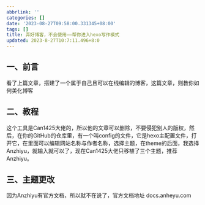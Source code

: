 ```yaml
---
abbrlink: ''
categories: []
date: '2023-08-27T09:58:00.331345+08:00'
tags: []
title: 弄好博客，不会使用——帮你进入hexo写作模式
updated: 2023-8-27T10:7:11.496+8:0
---
```

## 一、前言

看了上篇文章，搭建了一个属于自己且可以在线编辑的博客，这篇文章，则教你如何美化博客

## 二、教程

这个工具是Can1425大佬的，所以他的文章可以删除，不要侵犯别人的版权，然后，在你的GitHub的仓库里，有一个叫config的文件，它是hexo主配置文件，打开它，在里面可以编辑网站名称与作者名称，选择主题，在theme的后面，我选择Anzhiyu，就输入就可以了，现在Can1425大佬只移植了三个主题，推荐Anzhiyu。

## 三、主题更改

因为Anzhiyu有官方文档，所以就不在说了，官方文档地址 docs.anheyu.com
